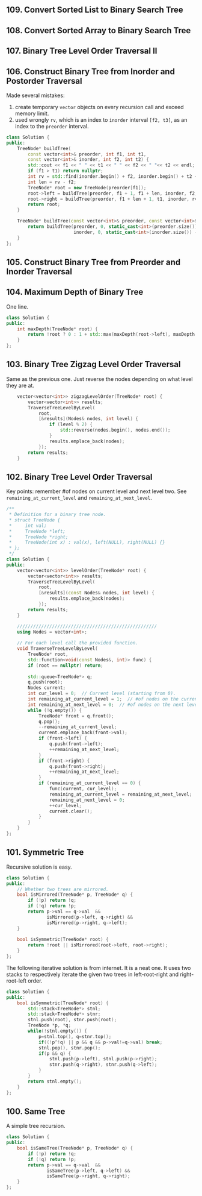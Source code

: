 ## 109. Convert Sorted List to Binary Search Tree 
## 108. Convert Sorted Array to Binary Search Tree  
## 107. Binary Tree Level Order Traversal II  
## 106. Construct Binary Tree from Inorder and Postorder Traversal  

Made several mistakes:

1.   create temporary `vector` objects on every recursion call and exceed
     memory limit.
2.   used wrongly `rv`, which is an index to `inorder` interval `[f2, t3]`,
     as an index to the `preorder` interval.

```cpp
class Solution {
public:
    TreeNode* buildTree(
        const vector<int>& preorder, int f1, int t1,
        const vector<int>& inorder, int f2, int t2) {
        std::cout << f1 << " " << t1 << " " << f2 << " "<< t2 << endl;
        if (f1 > t1) return nullptr;
        int rv = std::find(inorder.begin() + f2, inorder.begin() + t2 + 1, preorder[f1]) - inorder.begin();
        int len = rv - f2;
        TreeNode* root = new TreeNode(preorder[f1]);
        root->left = buildTree(preorder, f1 + 1, f1 + len, inorder, f2, rv - 1);
        root->right = buildTree(preorder, f1 + len + 1, t1, inorder, rv + 1, t2);
        return root;
    }

    TreeNode* buildTree(const vector<int>& preorder, const vector<int>& inorder) {
        return buildTree(preorder, 0, static_cast<int>(preorder.size()) - 1,
                         inorder, 0, static_cast<int>(inorder.size()) - 1);
    }
};
```

## 105. Construct Binary Tree from Preorder and Inorder Traversal 

## 104. Maximum Depth of Binary Tree  
One line.
```cpp
class Solution {
public:
    int maxDepth(TreeNode* root) {
        return !root ? 0 : 1 + std::max(maxDepth(root->left), maxDepth(root->right));
    }
};
```

## 103. Binary Tree Zigzag Level Order Traversal 

Same as the previous one. Just reverse the nodes depending on what level they are at.

```cpp
    vector<vector<int>> zigzagLevelOrder(TreeNode* root) {
        vector<vector<int>> results;
        TraverseTreeLevelByLevel(
            root,
            [&results](Nodes& nodes, int level) {
                if (level % 2) {
                    std::reverse(nodes.begin(), nodes.end());
                }
                results.emplace_back(nodes);
            });
        return results;
    }
```
    
## 102. Binary Tree Level Order Traversal 

Key points: remember #of nodes on current level and next level two. See
`remaining_at_current_level` and `remaining_at_next_level`.

```cpp
/**
 * Definition for a binary tree node.
 * struct TreeNode {
 *     int val;
 *     TreeNode *left;
 *     TreeNode *right;
 *     TreeNode(int x) : val(x), left(NULL), right(NULL) {}
 * };
 */
class Solution {
public:
    vector<vector<int>> levelOrder(TreeNode* root) {
        vector<vector<int>> results;
        TraverseTreeLevelByLevel(
            root,
            [&results](const Nodes& nodes, int level) {
                results.emplace_back(nodes);
            });
        return results;
    }

    ////////////////////////////////////////////////////
    using Nodes = vector<int>;
    
    // For each level call the provided function.
    void TraverseTreeLevelByLevel(
        TreeNode* root,
        std::function<void(const Nodes&, int)> func) {
        if (root == nullptr) return;
        
        std::queue<TreeNode*> q;
        q.push(root);
        Nodes current;
        int cur_level = 0;  // Current level (starting from 0).
        int remaining_at_current_level = 1;  // #of nodes on the current level in the stack.
        int remaining_at_next_level = 0;  // #of nodes on the next level in the stack.
        while (!q.empty()) {
            TreeNode* front = q.front();
            q.pop();
            --remaining_at_current_level;
            current.emplace_back(front->val);
            if (front->left) {
                q.push(front->left);
                ++remaining_at_next_level;
            }
            if (front->right) {
                q.push(front->right);
                ++remaining_at_next_level;
            }
            if (remaining_at_current_level == 0) {
                func(current, cur_level);
                remaining_at_current_level = remaining_at_next_level;
                remaining_at_next_level = 0;
                ++cur_level;
                current.clear();
            }
        }
    }
};
```

## 101. Symmetric Tree  

Recursive solution is easy.
```cpp
class Solution {
public:
    // Whether two trees are mirrored.
    bool isMirrored(TreeNode* p, TreeNode* q) {
        if (!p) return !q;
        if (!q) return !p;
        return p->val == q->val  && 
               isMirrored(p->left, q->right) &&
               isMirrored(p->right, q->left);
    }
    
    bool isSymmetric(TreeNode* root) {
        return !root || isMirrored(root->left, root->right);
    }
};
```
The following iterative solution is from internet. It is a neat one. It uses two
stacks to respectively iterate the given two trees in left-root-right and
right-root-left order.

```cpp
class Solution {
public:
    bool isSymmetric(TreeNode* root) {
        std::stack<TreeNode*> stnl;
        std::stack<TreeNode*> stnr;
        stnl.push(root), stnr.push(root);
        TreeNode *p, *q;
        while(!stnl.empty()) {
            p=stnl.top(), q=stnr.top();
            if((!p^!q) || p && q && p->val!=q->val) break;
            stnl.pop(), stnr.pop();
            if(p && q) {
                stnl.push(p->left), stnl.push(p->right);
                stnr.push(q->right), stnr.push(q->left);
            }
        }
        return stnl.empty();
    }
};
```

## 100. Same Tree

A simple tree recursion.

```cpp
class Solution {
public:
    bool isSameTree(TreeNode* p, TreeNode* q) {
        if (!p) return !q;
        if (!q) return !p;
        return p->val == q->val  && 
               isSameTree(p->left, q->left) &&
               isSameTree(p->right, q->right);
    }
};
```
